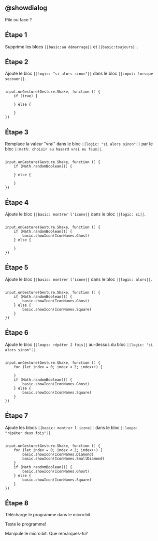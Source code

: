 ## @showdialog

Pile ou face ?

## Étape 1

Supprime les blocs ``||basic:au démarrage||`` et ``||basic:toujours||``.

## Étape 2

Ajoute le bloc ``||logic: "si alors sinon"||`` dans le bloc ``||input: lorsque secouer||``.

```blocks

input.onGesture(Gesture.Shake, function () {
    if (true) {
    	
    } else {
    	
    }
})

```

## Étape 3

Remplace la valeur "vrai" dans le bloc ``||logic: "si alors sinon"||`` par le bloc ``||math: choisir au hasard vrai ou faux||``.

```blocks

input.onGesture(Gesture.Shake, function () {
    if (Math.randomBoolean()) {
    	
    } else {
    	
    }
})

```

## Étape 4

Ajoute le bloc ``||basic: montrer l'icone||`` dans le bloc ``||logic: si||``.

```blocks

input.onGesture(Gesture.Shake, function () {
    if (Math.randomBoolean()) {
        basic.showIcon(IconNames.Ghost)
    } else {
    	
    }
})

```

## Étape 5

Ajoute le bloc ``||basic: montrer l'icone||`` dans le bloc ``||logic: alors||``.

```blocks

input.onGesture(Gesture.Shake, function () {
    if (Math.randomBoolean()) {
        basic.showIcon(IconNames.Ghost)
    } else {
        basic.showIcon(IconNames.Square)
    }
})

```

## Étape 6

Ajoute le bloc ``||loops: répéter 2 fois||`` au-dessus du bloc ``||logic: "si alors sinon"||``.

```blocks

input.onGesture(Gesture.Shake, function () {
    for (let index = 0; index < 2; index++) {
    	
    }
    if (Math.randomBoolean()) {
        basic.showIcon(IconNames.Ghost)
    } else {
        basic.showIcon(IconNames.Square)
    }
})

```

## Étape 7



Ajoute les blocs ``||basic: montrer l'icone||`` dans le bloc ``||loops: "répéter deux fois"||``.

```blocks

input.onGesture(Gesture.Shake, function () {
    for (let index = 0; index < 2; index++) {
        basic.showIcon(IconNames.Diamond)
        basic.showIcon(IconNames.SmallDiamond)
    }
    if (Math.randomBoolean()) {
        basic.showIcon(IconNames.Ghost)
    } else {
        basic.showIcon(IconNames.Square)
    }
})

```

## Étape 8

Télécharge le programme dans le micro:bit.

Teste le programme!

Manipule le micro:bit. Que remarques-tu?
